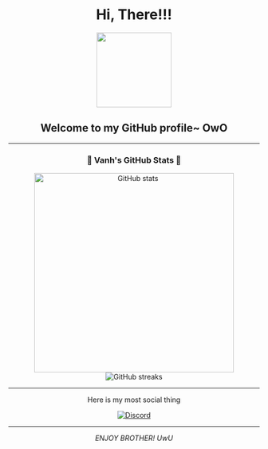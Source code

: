 <h1 align="center">Hi, There!!!</h1>

<p align="center">
  <img src="https://gifsec.com/wp-content/uploads/2022/10/cute-anime-girl-9.gif" width="150">
</p>

<h2 align="center">Welcome to my GitHub profile~ OwO</h2>

---

### <p align="center">💖 Vanh's GitHub Stats 💖</p>

<p align="center">
  <img src="https://github-readme-stats.vercel.app/api?username=vanhbakaa&show_icons=true&theme=cute_theme" alt="GitHub stats" width="400">
  <br>
  <img src="https://github-readme-streak-stats.herokuapp.com/?user=vanhbakaa&theme=cute_theme" alt="GitHub streaks">
</p>

---

<p align="center">
  Here is my most social thing
</p>

<p align="center">
  <a href="https://discord.com/users/852021441737261086" target="_blank">
    <img src="https://img.shields.io/badge/Discord-7289DA?style=for-the-badge&logo=discord&logoColor=white" alt="Discord">
  </a>
</p>

---

<p align="center"> 
  <em>ENJOY BROTHER! UwU</em>
</p>
